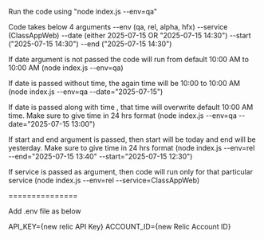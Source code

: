 Run the code using "node index.js --env=qa"


Code takes below 4 arguments
--env (qa, rel, alpha, hfx)
--service (ClassAppWeb)
--date (either 2025-07-15 OR "2025-07-15 14:30")
--start ("2025-07-15 14:30")
--end ("2025-07-15 14:30")

If date argument is not passed the  code will run from default 10:00 AM to 10:00 AM  (node index.js --env=qa)

If date is passed without time, the again time will be 10:00 to 10:00 AM (node index.js --env=qa --date="2025-07-15")

If date is passed along with time , that time will overwrite default 10:00 AM time. Make sure to give time in 24 hrs format (node index.js --env=qa --date="2025-07-15 13:00")

If start and end argument is passed, then start will be today and end will be yesterday. Make sure to give time in 24 hrs format (node index.js --env=rel --end="2025-07-15 13:40" --start="2025-07-15 12:30")

If service is passed as argument, then code will run only for that particular service (node index.js --env=rel --service=ClassAppWeb)


===============

Add .env file as below

API_KEY={new relic API Key}
ACCOUNT_ID={new Relic Account ID}
